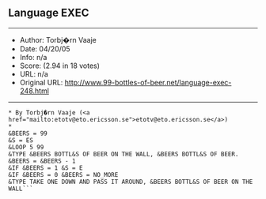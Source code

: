 
## Language EXEC ##
---
- Author: Torbj�rn Vaaje
- Date: 04/20/05
- Info: n/a
- Score:  (2.94 in 18 votes)
- URL: n/a
- Original URL: http://www.99-bottles-of-beer.net/language-exec-248.html
---

```* EXEC version of 99 Bottles of beer program
* By Torbj�rn Vaaje (<a href="mailto:etotv@eto.ericsson.se">etotv@eto.ericsson.se</a>)
*
&BEERS = 99
&S = ES
&LOOP 5 99
&TYPE &BEERS BOTTL&S OF BEER ON THE WALL, &BEERS BOTTL&S OF BEER.
&BEERS = &BEERS - 1
&IF &BEERS = 1 &S = E
&IF &BEERS = 0 &BEERS = NO_MORE
&TYPE TAKE ONE DOWN AND PASS IT AROUND, &BEERS BOTTL&S OF BEER ON THE WALL```